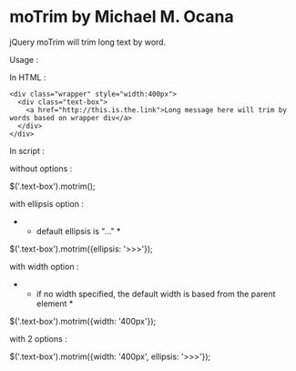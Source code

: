 # moTrim by Michael M. Ocana

jQuery moTrim will trim long text by word.

Usage :

In HTML :

```
<div class="wrapper" style="width:400px">
  <div class="text-box">
    <a href="http://this.is.the.link">Long message here will trim by words based on wrapper div</a>
  </div>
</div>
```

In script :

without options :

$('.text-box').motrim();

with ellipsis option :
- * default ellipsis is "..." *

$('.text-box').motrim({ellipsis: '>>>'});

with width option :
- * if no width specified, the default width is based from the parent element *

$('.text-box').motrim({width: '400px'});


with 2 options :

$('.text-box').motrim({width: '400px', ellipsis: '>>>'});
